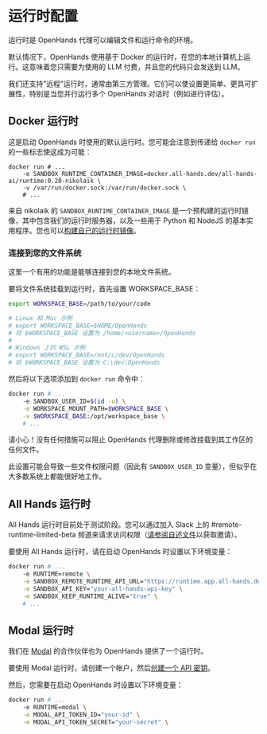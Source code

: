 # 运行时配置

运行时是 OpenHands 代理可以编辑文件和运行命令的环境。

默认情况下，OpenHands 使用基于 Docker 的运行时，在您的本地计算机上运行。这意味着您只需要为使用的 LLM 付费，并且您的代码只会发送到 LLM。

我们还支持"远程"运行时，通常由第三方管理。它们可以使设置更简单、更具可扩展性，特别是当您并行运行多个 OpenHands 对话时（例如进行评估）。

## Docker 运行时
这是启动 OpenHands 时使用的默认运行时。您可能会注意到传递给 `docker run` 的一些标志使这成为可能：

```
docker run # ...
    -e SANDBOX_RUNTIME_CONTAINER_IMAGE=docker.all-hands.dev/all-hands-ai/runtime:0.20-nikolaik \
    -v /var/run/docker.sock:/var/run/docker.sock \
    # ...
```

来自 nikolaik 的 `SANDBOX_RUNTIME_CONTAINER_IMAGE` 是一个预构建的运行时镜像，其中包含我们的运行时服务器，以及一些用于 Python 和 NodeJS 的基本实用程序。您也可以[构建自己的运行时镜像](how-to/custom-sandbox-guide)。

### 连接到您的文件系统
这里一个有用的功能是能够连接到您的本地文件系统。

要将文件系统挂载到运行时，首先设置 WORKSPACE_BASE：
```bash
export WORKSPACE_BASE=/path/to/your/code

# Linux 和 Mac 示例
# export WORKSPACE_BASE=$HOME/OpenHands
# 将 $WORKSPACE_BASE 设置为 /home/<username>/OpenHands
#
# Windows 上的 WSL 示例
# export WORKSPACE_BASE=/mnt/c/dev/OpenHands
# 将 $WORKSPACE_BASE 设置为 C:\dev\OpenHands
```

然后将以下选项添加到 `docker run` 命令中：

```bash
docker run # ...
    -e SANDBOX_USER_ID=$(id -u) \
    -e WORKSPACE_MOUNT_PATH=$WORKSPACE_BASE \
    -v $WORKSPACE_BASE:/opt/workspace_base \
    # ...
```

请小心！没有任何措施可以阻止 OpenHands 代理删除或修改挂载到其工作区的任何文件。

此设置可能会导致一些文件权限问题（因此有 `SANDBOX_USER_ID` 变量），但似乎在大多数系统上都能很好地工作。

## All Hands 运行时
All Hands 运行时目前处于测试阶段。您可以通过加入 Slack 上的 #remote-runtime-limited-beta 频道来请求访问权限（[请参阅自述文件](https://github.com/All-Hands-AI/OpenHands?tab=readme-ov-file#-join-our-community)以获取邀请）。

要使用 All Hands 运行时，请在启动 OpenHands 时设置以下环境变量：

```bash
docker run # ...
    -e RUNTIME=remote \
    -e SANDBOX_REMOTE_RUNTIME_API_URL="https://runtime.app.all-hands.dev" \
    -e SANDBOX_API_KEY="your-all-hands-api-key" \
    -e SANDBOX_KEEP_RUNTIME_ALIVE="true" \
    # ...
```

## Modal 运行时
我们在 [Modal](https://modal.com/) 的合作伙伴也为 OpenHands 提供了一个运行时。

要使用 Modal 运行时，请创建一个帐户，然后[创建一个 API 密钥](https://modal.com/settings)。

然后，您需要在启动 OpenHands 时设置以下环境变量：
```bash
docker run # ...
    -e RUNTIME=modal \
    -e MODAL_API_TOKEN_ID="your-id" \
    -e MODAL_API_TOKEN_SECRET="your-secret" \
```
